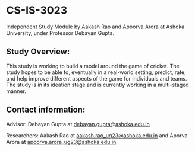 # CS-IS-3023
Independent Study Module by Aakash Rao and Apoorva Arora at Ashoka University, under Professor Debayan Gupta. 

## Study Overview:
This study is working to build a model around the game of cricket. The study hopes to be able to, eventually in a real-world setting, predict, rate, and help improve different aspects of the game for individuals and teams. The study is in its ideation stage and is currently working in a multi-staged manner. 

## Contact information:
Advisor: Debayan Gupta at debayan.gupta@ashoka.edu.in

Researchers: Aakash Rao at aakash.rao_ug23@ashoka.edu.in and Aporva Arora at apoorva.arora_ug23@ashoka.edu.in
